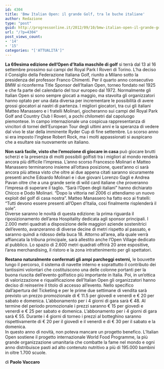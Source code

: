 ```yaml
---
id: 4304
title: 'Bmw Italian Open: il grande Golf, tra le buche italiane'
author: Redazione
type: "post"
guid: http://progressonline.it/2012/09/10/bmw-italian-open-il-grande-golf-tra-le-buche-italiane/
url: "/?p=4304"
post_views_count:
- '14'
- '15'
categories: "['ATTUALITÀ']"
---
```


**La 69esima edizione dell’Open d’Italia maschile di golf** si terrà dal 13 al 16 settembre prossimo sui campi del Royal Park I Roveri di Torino. L’ha deciso il Consiglio della Federazione Italiana Golf, riunito a Milano sotto la presidenza del professor Franco Chimenti. Per il quarto anno consecutivo BMW si riconferma Title Sponsor dell’Italian Open, torneo fondato nel 1925 e che fa parte del calendario del tour europeo dal 1972. Normalmente gli Italian Open si sono sempre giocati a maggio, ma stavolta gli organizzatori hanno optato per una data diversa per incrementare le possibilità di avere grossi giocatori ai nastri di partenza. I migliori giocatori, tra cui gli italiani Matteo Manassero e i fratelli Molinari, giocheranno sui campi del Royal Park Golf and Country Club I Roveri, a pochi chilometri dal capoluogo piemontese. In campo internazionale una cospicua rappresentanza di vincitori di tornei dell’European Tour degli ultimi anni e la speranza di vedere dal vivo le star della imminente Ryder Cup di fine settembre. Lo scorso anno si era imposto l’inglese Robert Rock, ma i molti appassionati si auspicano che a esultare sia nuovamente un italiano.

**Non sarà facile, visto che l’emozione di giocare in casa** può giocare brutti scherzi e la presenza di molti possibili golfisti tra i migliori al mondo renderà ancora più difficile l’impresa. L’anno scorso Francesco Molinari e Matteo Manassero terminarono insieme all’ottava posizione, quest’anno ci sarà ancora più attesa visto che oltre ai due appena citati saranno sicuramente presenti anche Edoardo Molinari e i due giovani Lorenzo Gagli e Andrea Pavan oltre che a una grande serie di wild card italiane che proveranno l’impresa di superare il taglio. “Sarà l’Open degli italiani” hanno dichiarato Chicco e Dodo Molinari. “Dopo la vittoria nel 2006 ci attendiamo un nuovo exploit del golf di casa nostra”. Matteo Manassero ha fatto eco ai fratelli: “Tutti devono essere presenti all’Open d’Italia, così finalmente risplenderà il sole”.  
Diverse saranno le novità di questa edizione: la prima riguarda il riposizionamento dell’area Hospitality dedicata agli sponsor principali. I 2.000 metri quadrati a disposizione delle maggiori aziende sostenitrici dell’evento, avanzeranno di diverse decine di metri rispetto al passato, e saranno quindi a ridosso della buca 18. Attorno all’area, alla quale verrà affiancata la tribuna principale, sarà allestito anche l’Open Village dedicato al pubblico. Lo spazio di 2.600 metri quadrati offrirà 20 aree espositive, l’area merchandising, il ristoro e la zona intrattenimento per gli spettatori.

**Restano naturalmente confermati gli ampi parcheggi esterni,** le bouvette lungo il percorso, il sistema di navette interno e soprattutto il contributo dei tantissimi volontari che costituiscono una delle colonne portanti per la buona riuscita dell’evento golfistico più importante in Italia. Poi, in un’ottica di valorizzazione e riqualificazione dell’Italian Open gli organizzatori hanno deciso di reinserire il titolo di accesso all’evento. Nello specifico dall’apertura del Ticketing e per le prime due settimane di vendita sarà previsto un prezzo promozionale di € 11.5 per giovedì e venerdì e € 20 per sabato e domenica. L’abbonamento per i 4 giorni di gara sarà € 48. Al termine del periodo promozionale i prezzi saranno € 15 per giovedì e venerdì e € 25 per sabato e domenica. L’abbonamento per i 4 giorni di gara sarà € 55. Durante i 4 giorni di torneo i prezzi al botteghino saranno rispettivamente di € 20 per il giovedì e il venerdì e di € 30 per il sabato e la domenica.  
In questo anno di novità, non poteva mancare un progetto benefico. L’Italian Open sostiene il progetto internazionale World Food Programme, la più grande organizzazione umanitaria che combatte la fame nel mondo e ogni anno distribuisce pasti ad alto contenuto nutritivo a più di 195.000 bambini in oltre 1.700 scuole.

di **Paolo Vaccaro**